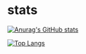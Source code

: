 # stats
[![Anurag's GitHub stats](https://github-readme-stats.vercel.app/api?username=staviasz)](https://github.com/anuraghazra/github-readme-stats)

[![Top Langs](https://github-readme-stats.vercel.app/api/top-langs/?username=staviasz)](https://github.com/anuraghazra/github-readme-stats)
